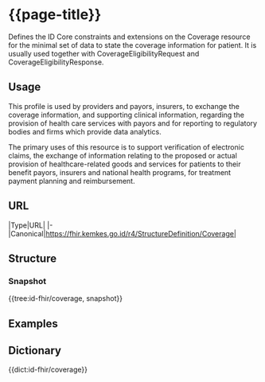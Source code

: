 # {{page-title}}
Defines the ID Core constraints and extensions on the Coverage resource for the minimal set of data to state the coverage information for patient. It is usually used together with CoverageEligibilityRequest and CoverageEligibilityResponse.

## Usage
This profile is used by providers and payors, insurers, to exchange the coverage information, and supporting clinical information, regarding the provision of health care services with payors and for reporting to regulatory bodies and firms which provide data analytics.

The primary uses of this resource is to support verification of electronic claims, the exchange of information relating to the proposed or actual provision of healthcare-related goods and services for patients to their benefit payors, insurers and national health programs, for treatment payment planning and reimbursement.

## URL
|Type|URL|
|-
|Canonical|https://fhir.kemkes.go.id/r4/StructureDefinition/Coverage|

## Structure
### Snapshot
<div>
{{tree:id-fhir/coverage, snapshot}}
</div>

## Examples

## Dictionary
{{dict:id-fhir/coverage}} 
